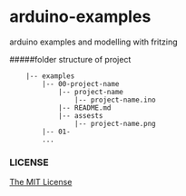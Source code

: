 # arduino-examples

arduino examples and modelling with fritzing

#####folder structure of project

```
	|-- examples
		|-- 00-project-name
			|-- project-name
				|-- project-name.ino
			|-- README.md
			|-- assests
				|-- project-name.png
		|-- 01-
		...
```

### LICENSE

[The MIT License]


[The MIT License]: https://github.com/arslanbilal/arduino-examples/blob/master/LICENSE